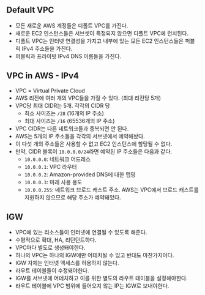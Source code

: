 ## Default VPC
- 모든 새로운 AWS 계정들은 디폴트 VPC를 가진다.
- 새로운 EC2 인스턴스들은 서브셋이 특정되지 않으면 디폴트 VPC에 런치된다.
- 디폴트 VPC는 인터넷 연결성을 가지고 내부에 있는 모든 EC2 인스턴스들은 퍼블릭 IPv4 주소들을 가진다.
- 퍼블릭과 프라이빗 IPv4 DNS 이름들을 가진다.

## VPC in AWS - IPv4
- VPC = Virtual Private Cloud
- AWS 리전에 여러 개의 VPC들을 가질 수 있다. (최대 리전당 5개)
- VPC당 최대 CIDR는 5개. 각각의 CIDR 당
  - 최소 사이즈는 `/28` (16개의 IP 주소)
  - 최대 사이즈는 `/16` (65536개의 IP 주소)
- VPC CIDR는 다른 네트워크들과 중복되면 안 된다.
- AWS는 5개의 IP 주소들을 각각의 서브넷에서 예약해놨다.
- 이 다섯 개의 주소들은 사용할 수 없고 EC2 인스턴스에 할당될 수 없다.
- 만약, CIDR 블록이 `10.0.0.0/24`라면 예약된 IP 주소들은 다음과 같다.
  - `10.0.0.0`: 네트워크 어드레스
  - `10.0.0.1`: VPC 라우터
  - `10.0.0.2`: Amazon-provided DNS에 대한 맵핑
  - `10.0.0.3`: 미래 사용 용도
  - `10.0.0.255`: 네트워크 브로드 캐스트 주소. AWS는 VPC에서 브로드 캐스트를 지원하지 않으므로 해당 주소가 예약돼있다.

## IGW
- VPC에 있는 리소스들이 인터넷에 연결될 수 있도록 해준다.
- 수평적으로 확대, HA, 리던던트하다.
- VPC마다 별도로 생성돼야한다.
- 하나의 VPC는 하나의 IGW에만 어테치될 수 있고 반대도 마찬가지이다.
- IGW 자체는 인터넷 액세스를 허용하지 않는다.
- 라우트 테이블들이 수정돼야한다.
- IGW를 서브넷에 어테치하고 이를 위한 별도의 라우트 테이블을 설정해야한다.
- 라우트 테이블에 VPC 범위에 들어오지 않는 IP는 IGW로 보내야한다.
